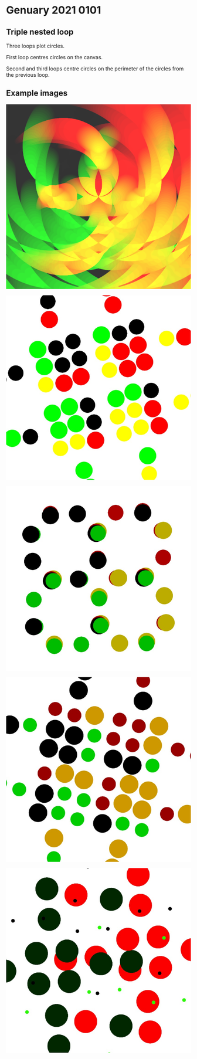 # Genuary 2021 0101

## Triple nested loop
Three loops plot circles.

First loop centres circles on the canvas.

Second and third loops centre circles on the perimeter of the circles from the previous loop.

## Example images

![red green and yellow swirls](images/genuary20210101_1.png)

![red green yellow and black blobs](images/genuary20210101_2.jpg)

![monentary circular arrangement](images/genuary20210101_3.jpg)

![blandMode changing the colours](images/genuary20210101_4.jpg)

![black and red blobs](images/genuary20210101_5.jpg)



